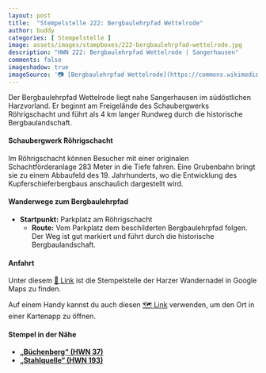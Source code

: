 ```yaml
---
layout: post
title:  "Stempelstelle 222: Bergbaulehrpfad Wettelrode"
author: buddy
categories: [ Stempelstelle ]
image: assets/images/stampboxes/222-bergbaulehrpfad-wettelrode.jpg
description: "HWN 222: Bergbaulehrpfad Wettelrode | Sangerhausen"
comments: false
imageshadow: true
imageSource: '📷 [Bergbaulehrpfad Wettelrode](https://commons.wikimedia.org/wiki/File:Bergbaulehrpfad_Wettelrode.jpg) von <a href="//commons.wikimedia.org/wiki/User:B.Thomas95" title="User:B.Thomas95">Thomas Binder</a> unter Lizenz [CC BY-SA 4.0](https://creativecommons.org/licenses/by-sa/4.0)'
---
```


Der Bergbaulehrpfad Wettelrode liegt nahe Sangerhausen im südöstlichen Harzvorland. Er beginnt am Freigelände des Schaubergwerks Röhrigschacht und führt als 4 km langer Rundweg durch die historische Bergbaulandschaft. 

#### Schaubergwerk Röhrigschacht

Im Röhrigschacht können Besucher mit einer originalen Schachtförderanlage 283 Meter in die Tiefe fahren. Eine Grubenbahn bringt sie zu einem Abbaufeld des 19. Jahrhunderts, wo die Entwicklung des Kupferschieferbergbaus anschaulich dargestellt wird. 

#### Wanderwege zum Bergbaulehrpfad

- **Startpunkt:** Parkplatz am Röhrigschacht
  - **Route:** Vom Parkplatz dem beschilderten Bergbaulehrpfad folgen. Der Weg ist gut markiert und führt durch die historische Bergbaulandschaft.

#### Anfahrt

Unter diesem [📍 Link](https://www.google.com/maps/dir/?api=1&origin=&destination=51.52038%2C%2011.27694) ist die Stempelstelle der Harzer Wandernadel in Google Maps zu finden.

<div class="android-only">
  Auf einem Handy kannst du auch diesen 
  <a href="geo:51.52038,11.27694">🗺️ Link</a> 
  verwenden, um den Ort in einer Kartenapp zu öffnen.
  <p></p>
</div>

#### Stempel in der Nähe

- [**„Büchenberg“ (HWN 37)**](/stempelstelle-037-buechenberg)
- [**„Stahlquelle“ (HWN 193)**](/stempelstelle-193-stahlquelle)
